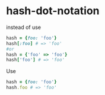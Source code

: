 # hash-dot-notation
instead of use
```ruby
hash = {foo: 'foo'}
hash[:foo] # => 'foo'
#or 
hash = {'foo' => 'foo'}
hash['foo'] # => 'foo'

```
Use
```ruby
hash = {foo: 'foo'}
hash.foo # => 'foo'

```

